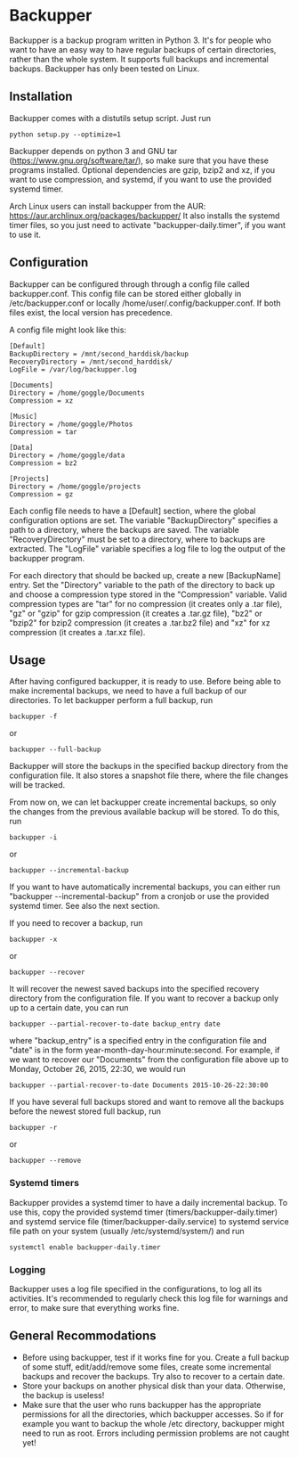 # Backupper

Backupper is a backup program written in Python 3. It's for people who want to have an easy way to have regular backups of certain directories, rather than the whole system. It supports full backups and incremental backups. Backupper has only been tested on Linux.

## Installation

Backupper comes with a distutils setup script. Just run
```
python setup.py --optimize=1
```

Backupper depends on python 3 and GNU tar (https://www.gnu.org/software/tar/), so make sure that you have these programs installed. Optional dependencies are gzip, bzip2 and xz, if you want to use compression, and systemd, if you want to use the provided systemd timer.

Arch Linux users can install backupper from the AUR: https://aur.archlinux.org/packages/backupper/
It also installs the systemd timer files, so you just need to activate "backupper-daily.timer", if you want to use it.


## Configuration

Backupper can be configured through through a config file called backupper.conf. This config file can be stored either globally in /etc/backupper.conf or locally /home/user/.config/backupper.conf. If both files exist, the local version has precedence.

A config file might look like this:
```
[Default]
BackupDirectory = /mnt/second_harddisk/backup
RecoveryDirectory = /mnt/second_harddisk/
LogFile = /var/log/backupper.log

[Documents]
Directory = /home/goggle/Documents
Compression = xz

[Music]
Directory = /home/goggle/Photos
Compression = tar

[Data]
Directory = /home/goggle/data
Compression = bz2

[Projects]
Directory = /home/goggle/projects
Compression = gz
```

Each config file needs to have a [Default] section, where the global configuration options are set. The variable "BackupDirectory" specifies a path to a directory, where the backups are saved. The variable "RecoveryDirectory" must be set to a directory, where to backups are extracted. The "LogFile" variable specifies a log file to log the output of the backupper program.

For each directory that should be backed up, create a new [BackupName] entry. Set the "Directory" variable to the path of the directory to back up and choose a compression type stored in the "Compression" variable. Valid compression types are "tar" for no compression (it creates only a .tar file), "gz" or "gzip" for gzip compression (it creates a .tar.gz file), "bz2" or "bzip2" for bzip2 compression (it creates a .tar.bz2 file) and "xz" for xz compression (it creates a .tar.xz file).

## Usage

After having configured backupper, it is ready to use. Before being able to make incremental backups, we need to have a full backup of our directories. To let backupper perform a full backup, run 
```
backupper -f
```
or 
```
backupper --full-backup
```
Backupper will store the backups in the specified backup directory from the configuration file. It also stores a snapshot file there, where the file changes will be tracked.


From now on, we can let backupper create incremental backups, so only the changes from the previous available backup will be stored. To do this, run
```
backupper -i
```
or
```
backupper --incremental-backup
```
If you want to have automatically incremental backups, you can either run "backupper --incremental-backup" from a cronjob or use the provided systemd timer. See also the next section.


If you need to recover a backup, run
```
backupper -x
```
or 
```
backupper --recover
```
It will recover the newest saved backups into the specified recovery directory from the configuration file.
If you want to recover a backup only up to a certain date, you can run
```
backupper --partial-recover-to-date backup_entry date
```
where "backup_entry" is a specified entry in the configuration file and "date" is in the form year-month-day-hour:minute:second. For example, if we want to recover our "Documents" from the configuration file above up to Monday, October 26, 2015, 22:30, we would run
```
backupper --partial-recover-to-date Documents 2015-10-26-22:30:00
```


If you have several full backups stored and want to remove all the backups before the newest stored full backup, run 
```
backupper -r
```
or 
```
backupper --remove
```

### Systemd timers
Backupper provides a systemd timer to have a daily incremental backup. To use this, copy the provided systemd timer (timers/backupper-daily.timer) and systemd service file (timer/backupper-daily.service) to systemd service file path on your system (usually /etc/systemd/system/) and run 
```
systemctl enable backupper-daily.timer
```

### Logging
Backupper uses a log file specified in the configurations, to log all its activities. It's recommended to regularly check this log file for warnings and error, to make sure that everything works fine.


## General Recommodations
* Before using backupper, test if it works fine for you. Create a full backup of some stuff, edit/add/remove some files, create some incremental backups and recover the backups. Try also to recover to a certain date.
* Store your backups on another physical disk than your data. Otherwise, the backup is useless!
* Make sure that the user who runs backupper has the appropriate permissions for all the directories, which backupper accesses. So if for example you want to backup the whole /etc directory, backupper might need to run as root. Errors including permission problems are not caught yet!

